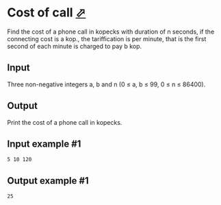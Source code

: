 # Cost of call [⬀](https://www.e-olymp.com/en/problems/2391)

Find the cost of a phone call in kopecks with duration of n seconds, if the connecting cost is a kop., 
the tariffication is per minute, that is the first second of each minute is charged to pay b kop.

## Input
Three non-negative integers a, b and n (0 ≤ a, b ≤ 99, 0 ≤ n ≤ 86400).

## Output
Print the cost of a phone call in kopecks.

## Input example #1
```
5 10 120
```

## Output example #1
```
25
```
